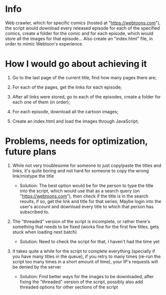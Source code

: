 # Info
Web crawler, which for specific comics (hosted at "https://webtoons.com"), the script would download every released episode for each of the specified comics, create a folder for the comic and for each episode, which would store all the images for that episode... Also create an "index.html" file, in order to mimic Webtoon's experience.

# How I would go about achieving it

1. Go to the last page of the current title, find how many pages there are;

2. For each of the pages, get the links for each episode;

3. After all links were stored, go to each of the episodes, create a folder for each one of them (in order);

4. For each episode, download all the cartoon images;

5. Create an index.html and load the images through JavaScript;

# Problems, needs for optimization, future plans

1. While not very troublesome for someone to just copy/paste the titles and links, it's quite boring and not hard for someone to copy the wrong link/mistype the title

    * Solution: The best option would be for the person to type the title into the script, which would use that as a search query (on "https://webtoons.com"), then check if the title is in the search results, if so, get the link and title for that series; Maybe login into the user's account and download every title to which that person has subscribed to.

2. The "threaded" version of the script is incomplete, or rather there's something that needs to be fixed (works fine for the first few titles, gets stuck when loading next batch)

    * Solution: Need to check the script for that, I haven't had the time yet

3. It takes quite a while for the script to complete everything (specially if you have many titles in the queue), if you retry to many times (re-run the script too many times in a short amount of time), your IP's requests will be denied by the server

    * Solution: Find better ways for the images to be downloaded, after fixing the "threaded" version of the script, possibly also add threaded options for other sections of the script

